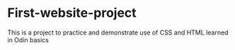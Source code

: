 # First-website-project

This is a project to practice and demonstrate use of CSS and HTML learned in Odin basics